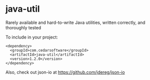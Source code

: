 java-util
=========
Rarely available and hard-to-write Java utilities, written correctly, and thoroughly tested

To include in your project:
```
<dependency>
  <groupId>com.cedarsoftware</groupId>
  <artifactId>java-util</artifactId>
  <version>1.2.0</version>
</dependency>
```

Also, check out json-io at https://github.com/jdereg/json-io
